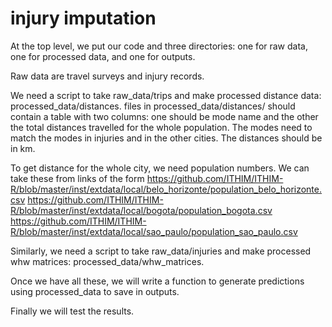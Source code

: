 # injury imputation

At the top level, we put our code and three directories: one for raw data, one for processed data, and one for outputs.

Raw data are travel surveys and injury records.

We need a script to take raw_data/trips and make processed distance data: processed_data/distances. files in processed_data/distances/ should contain a table with two columns: one should be mode name and the other the total distances travelled for the whole population. The modes need to match the modes in injuries and in the other cities. The distances should be in km.

To get distance for the whole city, we need population numbers. We can take these from links of the form
https://github.com/ITHIM/ITHIM-R/blob/master/inst/extdata/local/belo_horizonte/population_belo_horizonte.csv
https://github.com/ITHIM/ITHIM-R/blob/master/inst/extdata/local/bogota/population_bogota.csv
https://github.com/ITHIM/ITHIM-R/blob/master/inst/extdata/local/sao_paulo/population_sao_paulo.csv

Similarly, we need a script to take raw_data/injuries and make processed whw matrices: processed_data/whw_matrices.

Once we have all these, we will write a function to generate predictions using processed_data to save in outputs.

Finally we will test the results.
